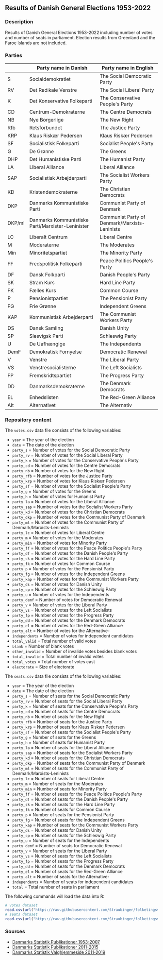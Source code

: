Results of Danish General Elections 1953-2022
---

### Description

Results of Danish General Elections 1953-2022 including number of votes and number of seats in parliament. Election results from Greenland and the Faroe Islands are not included.

### Parties

|       | Party name in Danish         | Party name in English |
| ----- | ---------------------------- | --------------------------------- |
| S     | Socialdemokratiet            | The Social Democratic Party |
| RV    | Det Radikale Venstre         | The Social Liberal Party |
| K     | Det Konservative Folkeparti  | The Conservative People's Party |
| CD    | Centrum-Demokraterne         | The Centre Democrats |
| NB    | Nye Borgerlige               | The New Right |
| Rfb   | Retsforbundet                | The Justice Party |
| KRP   | Klaus Riskær Pedersen        | Klaus Riskær Pedersen |
| SF    | Socialistisk Folkeparti      | Socialist People's Party |
| G     | De Grønne                    | The Greens |
| DHP   | Det Humanistiske Parti       | The Humanist Party |
| LA    | Liberal Alliance             | Liberal Alliance |
| SAP   | Socialistisk Arbejderparti   | The Socialist Workers Party |
| KD    | Kristendemokraterne          | The Christian Democrats |
| DKP   | Danmarks Kommunistiske Parti | Communist Party of Denmark |
| DKP/ml| Danmarks Kommunistiske Parti/Marxister-Leninister | Communist Party of Denmark/Marxists-Leninists |
| LC    | Liberalt Centrum             | Liberal Centre |
| M     | Moderaterne                  | The Moderates |
| Min   | Minoritetspartiet            | The Minority Party |
| FF    | Fredspolitisk Folkeparti     | Peace Politics People's Party |
| DF    | Dansk Folkparti              | Danish People's Party |
| SK    | Stram Kurs                   | Hard Line Party |
| FK    | Fælles Kurs                  | Common Course |
| P     | Pensionistpartiet            | The Pensionist Party |
| FG    | Frie Grønne                  | Independent Greens |
| KAP   | Kommunistisk Arbejderparti   | The Communist Workers Party |
| DS    | Dansk Samling                | Danish Unity |
| SP    | Slesvigsk Parti              | Schleswig Party |
| U     | De Uafhængige                | The Independents |
| DemF  | Demokratisk Fornyelse        | Democratic Renewal |
| V     | Venstre                      | The Liberal Party |
| VS    | Venstresocialisterne         | The Left Socialists |
| FP    | Fremskridtspartiet           | The Progress Party |
| DD    | Danmarksdemokraterne         | The Denmark Democrats |
| EL    | Enhedslisten                 | The Red-Green Alliance |
| Alt   | Alternativet                 | The Alternativ |

### Repository content

The `votes.csv` data file consists of the following variables:

- `year` = The year of the election
- `date` = The date of the election
- `party_s` = Number of votes for the Social Democratic Party
- `party_rv` = Number of votes for the Social Liberal Party
- `party_k` = Number of votes for the Conservative People's Party
- `party_cd` = Number of votes for the Centre Democrats
- `party_nb` = Number of votes for the New Right
- `party_rfb` = Number of votes for the Justice Party
- `party_krp` = Number of votes for Klaus Riskær Pedersen
- `party_sf` = Number of votes for the Socialist People's Party
- `party_g` = Number of votes for the Greens
- `party_h` = Number of votes for Humanist Party
- `party_la` = Number of votes for the Liberal Alliance
- `party_sap` = Number of votes for the Socialist Workers Party
- `party_kd` = Number of votes for the Christian Democrats
- `party_dkp` = Number of votes for the Communist Party of Denmark
- `party_ml` = Number of votes for the Communist Party of Denmark/Marxists-Leninists
- `party_lc` = Number of votes for Liberal Centre
- `party_m` = Number of votes for the Moderates
- `party_min` = Number of votes for Minority Party
- `party_ff` = Number of votes for the Peace Politics People's Party
- `party_df` = Number of votes for the Danish People's Party
- `party_sk` = Number of votes for the Hard Line Party
- `party_fk` = Number of votes for Common Course
- `party_p` = Number of votes for the Pensionist Party
- `party_fg` = Number of votes for the Independent Greens
- `party_kap` = Number of votes for the Communist Workers Party
- `party_ds` = Number of votes for Danish Unity
- `party_sp` = Number of votes for the Schleswig Party
- `party_u` = Number of votes for the Independents
- `party_demf` = Number of votes for Democratic Renewal
- `party_v` = Number of votes for the Liberal Party
- `party_vs` = Number of votes for the Left Socialists
- `party_fp` = Number of votes for the Progress Party 
- `party_dd` = Number of votes for the Denmark Democrats
- `party_el` = Number of votes for the Red-Green Alliance
- `party_alt` = Number of votes for the Alternative- 
- `independents` = Number of votes for independent candidates
- `total_valid` = Total number of valid votes
- `blank` = Number of blank votes
- `other_invalid` = Number of invalide votes besides blank votes
- `total_invalid` = Total number of invalid votes
- `total_votes` = Total number of votes cast
- `electorate` = Size of electorate

The `seats.csv` data file consists of the following variables:

- `year` = The year of the election
- `date` = The date of the election
- `party_s` = Number of seats for the Social Democratic Party
- `party_rv` = Number of seats for the Social Liberal Party
- `party_k` = Number of seats for the Conservative People's Party
- `party_cd` = Number of seats for the Centre Democrats
- `party_nb` = Number of seats for the New Right
- `party_rfb` = Number of seats for the Justice Party
- `party_krp` = Number of seats for Klaus Riskær Pedersen
- `party_sf` = Number of seats for the Socialist People's Party
- `party_g` = Number of seats for the Greens
- `party_h` = Number of seats for Humanist Party
- `party_la` = Number of seats for the Liberal Alliance
- `party_sap` = Number of seats for the Socialist Workers Party
- `party_kd` = Number of seats for the Christian Democrats
- `party_dkp` = Number of seats for the Communist Party of Denmark
- `party_ml` = Number of seats for the Communist Party of Denmark/Marxists-Leninists
- `party_lc` = Number of seats for Liberal Centre
- `party_m` = Number of seats for the Moderates
- `party_min` = Number of seats for Minority Party
- `party_ff` = Number of seats for the Peace Politics People's Party
- `party_df` = Number of seats for the Danish People's Party
- `party_sk` = Number of seats for the Hard Line Party
- `party_fk` = Number of seats for Common Course
- `party_p` = Number of seats for the Pensionist Party
- `party_fg` = Number of seats for the Independent Greens
- `party_kap` = Number of seats for the Communist Workers Party
- `party_ds` = Number of seats for Danish Unity
- `party_sp` = Number of seats for the Schleswig Party
- `party_u` = Number of seats for the Independents
- `party_demf` = Number of seats for Democratic Renewal
- `party_v` = Number of seats for the Liberal Party
- `party_vs` = Number of seats for the Left Socialists
- `party_fp` = Number of seats for the Progress Party 
- `party_dd` = Number of seats for the Denmark Democrats
- `party_el` = Number of seats for the Red-Green Alliance
- `party_alt` = Number of seats for the Alternative- 
- `independents` = Number of seats for independent candidates
- `total` = Total number of seats in parliament

The following commands will load the data into R:
``` R
# votes dataset
read.csv(url("https://raw.githubusercontent.com/Straubinger/folketingsvalg/master/votes.csv"))
# seats dataset
read.csv(url("https://raw.githubusercontent.com/Straubinger/folketingsvalg/master/seats.csv"))
```

### Sources

- <a href="http://www.dst.dk/da/Statistik/Publikationer/VisPub?pid=1696">Danmarks Statistik Publikationer 1953-2007</a>
- <a href="http://www.dst.dk/da/Statistik/Publikationer/VisPub?pid=1532">Danmarks Statistik Publikationer 2011-2015</a>
- <a href="https://www.dst.dk/valg/index.htm">Danmarks Statistik Valghjemmeside 2011-2019</a>
